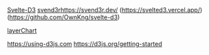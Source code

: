 [Svelte-D3](https://datavisualizationwithsvelte.com/)
[svend3r](https://svend3r.dev/)https://svend3r.dev/
(https://svelted3.vercel.app/) (https://github.com/OwnKng/svelte-d3)

[layerChart](https://www.layerchart.com/)

https://using-d3js.com
https://d3js.org/getting-started
